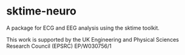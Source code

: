 # sktime-neuro

A package for ECG and EEG analysis using the sktime toolkit.

This work is supported by the UK Engineering and Physical Sciences Research Council (EPSRC) EP/W030756/1
